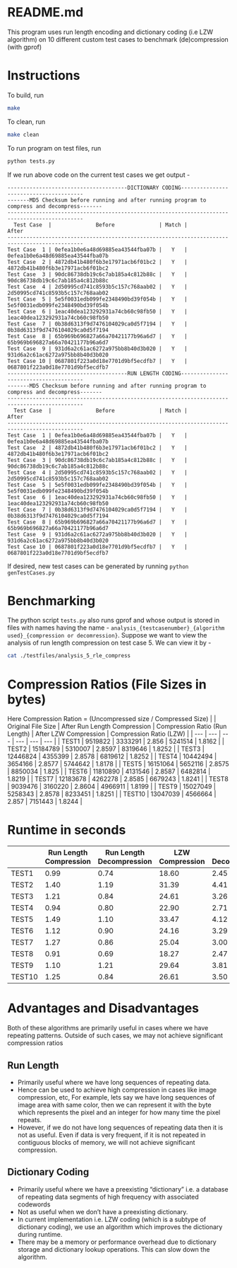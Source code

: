 # README.md

This program uses run length encoding  and dictionary coding (i.e LZW algorithm) on 10 different custom test cases to benchmark (de)compression (with gprof)

# Instructions

To build, run

```bash
make
```

To clean, run 

```bash
make clean
```

To run program on test files, run

```bash
python tests.py
```

If we run above code on the current test cases we get output -

```
--------------------------------------DICTIONARY CODING---------------------------------------
-------MD5 Checksum before running and after running program to compress and decompress-------
----------------------------------------------------------------------------------------------
  Test Case  |              Before              | Match |               After             
----------------------------------------------------------------------------------------------
Test Case  1 | 0efea1b0e6a48d69885ea43544fba07b |   Y   | 0efea1b0e6a48d69885ea43544fba07b
Test Case  2 | 4872db41b480f6b3e17971acb6f01bc2 |   Y   | 4872db41b480f6b3e17971acb6f01bc2
Test Case  3 | 90dc86738db19c6c7ab185a4c812b88c |   Y   | 90dc86738db19c6c7ab185a4c812b88c
Test Case  4 | 2d50995cd741c8593b5c157c768aab02 |   Y   | 2d50995cd741c8593b5c157c768aab02
Test Case  5 | 5e5f0031edb099fe2348490bd39f054b |   Y   | 5e5f0031edb099fe2348490bd39f054b
Test Case  6 | 1eac40dea123292931a74cb60c98fb50 |   Y   | 1eac40dea123292931a74cb60c98fb50
Test Case  7 | 0b38d6313f9d7476104029ca0d5f7194 |   Y   | 0b38d6313f9d7476104029ca0d5f7194
Test Case  8 | 65b969b696827a66a70421177b96a6d7 |   Y   | 65b969b696827a66a70421177b96a6d7
Test Case  9 | 931d6a2c61ac6272a975bb8b40d3b020 |   Y   | 931d6a2c61ac6272a975bb8b40d3b020
Test Case 10 | 0687801f223a0d18e7701d9bf5ecdfb7 |   Y   | 0687801f223a0d18e7701d9bf5ecdfb7
--------------------------------------RUN LENGTH CODING---------------------------------------
-------MD5 Checksum before running and after running program to compress and decompress-------
----------------------------------------------------------------------------------------------
  Test Case  |              Before              | Match |               After             
----------------------------------------------------------------------------------------------
Test Case  1 | 0efea1b0e6a48d69885ea43544fba07b |   Y   | 0efea1b0e6a48d69885ea43544fba07b
Test Case  2 | 4872db41b480f6b3e17971acb6f01bc2 |   Y   | 4872db41b480f6b3e17971acb6f01bc2
Test Case  3 | 90dc86738db19c6c7ab185a4c812b88c |   Y   | 90dc86738db19c6c7ab185a4c812b88c
Test Case  4 | 2d50995cd741c8593b5c157c768aab02 |   Y   | 2d50995cd741c8593b5c157c768aab02
Test Case  5 | 5e5f0031edb099fe2348490bd39f054b |   Y   | 5e5f0031edb099fe2348490bd39f054b
Test Case  6 | 1eac40dea123292931a74cb60c98fb50 |   Y   | 1eac40dea123292931a74cb60c98fb50
Test Case  7 | 0b38d6313f9d7476104029ca0d5f7194 |   Y   | 0b38d6313f9d7476104029ca0d5f7194
Test Case  8 | 65b969b696827a66a70421177b96a6d7 |   Y   | 65b969b696827a66a70421177b96a6d7
Test Case  9 | 931d6a2c61ac6272a975bb8b40d3b020 |   Y   | 931d6a2c61ac6272a975bb8b40d3b020
Test Case 10 | 0687801f223a0d18e7701d9bf5ecdfb7 |   Y   | 0687801f223a0d18e7701d9bf5ecdfb7
```

If desired, new test cases can be generated by running `python genTestCases.py`

# Benchmarking

The python script `tests.py` also runs gprof and whose output is stored in files with names having the name - `analysis_{testcasenumber}_{algorithm used}_{compression or decomression}`. Suppose we want to view the analysis of run length compression on test case 5. We can view it by -

```bash
cat ./testfiles/analysis_5_rle_compress
```

# Compression Ratios (File Sizes in bytes)
Here Compression Ration = (Uncompressed size / Compressed Size)
|  | Original File Size | After Run Length Compression | Compression Ratio (Run Length) | After LZW Compression | Compression Ratio (LZW) |
| --- | --- | --- | --- | --- | --- |
| TEST1 | 9519822 | 3333291  | 2.856  | 5241514  | 1.8162  |
| TEST2 | 15184789 | 5310007  | 2.8597  | 8319646  | 1.8252  |
| TEST3 | 12446824 | 4355399  | 2.8578  | 6819612  | 1.8252  |
| TEST4 | 10442494 | 3654166  | 2.8577  | 5744642  | 1.8178  |
| TEST5 | 16151064 | 5652116  | 2.8575  | 8850034  | 1.825  |
| TEST6 | 11810890 | 4131546  | 2.8587  | 6482814  | 1.8219  |
| TEST7 | 12183678 | 4262278  | 2.8585  | 6679243  | 1.8241  |
| TEST8 | 9039476 | 3160220  | 2.8604  | 4966911  | 1.8199  |
| TEST9 | 15027049 | 5258343  | 2.8578  | 8233451  | 1.8251  |
| TEST10 | 13047039 | 4566664  | 2.857  | 7151443  | 1.8244  |

# Runtime in seconds

|  | Run Length Compression | Run Length Decompression | LZW Compression | LZW Decompression |
| --- | --- | --- | --- | --- |
| TEST1 | 0.99 | 0.74 | 18.60 | 2.45 |
| TEST2 | 1.40 | 1.19 | 31.39 | 4.41 |
| TEST3 | 1.21 | 0.84 | 24.61 | 3.26 |
| TEST4 | 0.94 | 0.80 | 22.90 | 2.71 |
| TEST5 | 1.49 | 1.10 | 33.47 | 4.12 |
| TEST6 | 1.12 | 0.90 | 24.16 | 3.29 |
| TEST7 | 1.27 | 0.86 | 25.04 | 3.00 |
| TEST8 | 0.91 | 0.69 | 18.27 | 2.47 |
| TEST9 | 1.10 | 1.21 | 29.64 | 3.81 |
| TEST10 | 1.25 | 0.84 | 26.61 | 3.50 |

# Advantages and Disadvantages

Both of these algorithms are primarily useful in cases where we have repeating patterns. Outside of such cases, we may not achieve significant compression ratios

## Run Length

- Primarily useful where we have long sequences of repeating data.
- Hence can be used to achieve high compression in cases like image compression, etc, For example, lets say we have long sequences of image area with same color, then we can represent it with the byte which represents the pixel and an integer for how many time the pixel repeats.
- However, if we do not have long sequences of repeating data then it is not as useful. Even if data is very frequent, if it is not repeated in contiguous blocks of memory, we will not achieve significant compression.

## Dictionary Coding

- Primarily useful where we have a preexisting “dictionary” i.e. a database of repeating data segments of high frequency with associated codewords
- Not as useful when we don’t have a preexisting dictionary.
- In current implementation i.e. LZW coding (which is a subtype of dictionary coding), we use an algorithm which improves the dictionary during runtime.
- There may be a memory or performance overhead due to dictionary storage and dictionary lookup operations. This can slow down the algorithm.